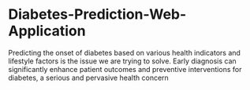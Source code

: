 # Diabetes-Prediction-Web-Application
Predicting the onset of diabetes based on various health indicators and lifestyle factors is the issue we are trying to solve. Early diagnosis can significantly enhance patient outcomes and preventive interventions for diabetes, a serious and pervasive health concern
